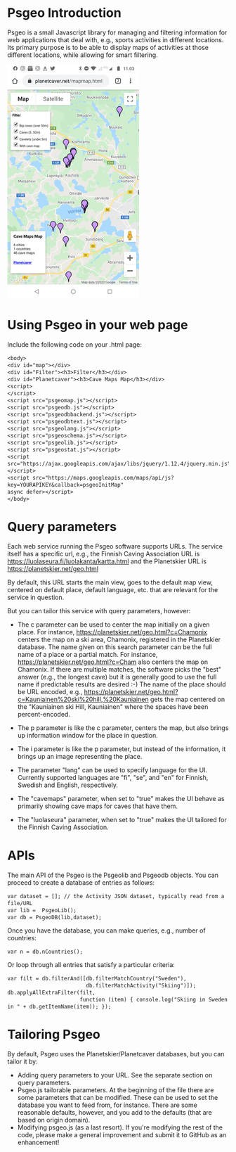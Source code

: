
# Psgeo Introduction

Psgeo is a small Javascript library for managing and filtering
information for web applications that deal with, e.g., sports
activities in different locations. Its primary purpose is to be able
to display maps of activities at those different locations, while
allowing for smart filtering.

![example screen](https://github.com/jariarkko/psgeo/blob/master/doc/screenshot-small.jpg)

# Using Psgeo in your web page

Include the following code on your .html page:

    <body>
    <div id="map"></div>
    <div id="Filter"><h3>Filter</h3></div>
    <div id="Planetcaver"><h3>Cave Maps Map</h3></div>
    <script>
    </script>
    <script src="psgeomap.js"></script>
    <script src="psgeodb.js"></script>
    <script src="psgeodbbackend.js"></script>
    <script src="psgeodbtext.js"></script>
    <script src="psgeolang.js"></script>
    <script src="psgeoschema.js"></script>
    <script src="psgeolib.js"></script>
    <script src="psgeostat.js"></script>
    <script src="https://ajax.googleapis.com/ajax/libs/jquery/1.12.4/jquery.min.js"></script>
    <script src="https://maps.googleapis.com/maps/api/js?key=YOURAPIKEY&callback=psgeoInitMap"
    async defer></script>
    </body>

# Query parameters

Each web service running the Psgeo software supports URLs. The service
itself has a specific url, e.g., the Finnish Caving Association URL
is https://luolaseura.fi/luolakanta/kartta.html and the Planetskier URL is https://planetskier.net/geo.html

By default, this URL starts the main view, goes to the default map
view, centered on default place, default language, etc. that are
relevant for the service in question.

But you can tailor this service with query parameters, however:

* The c parameter can be used to center the map initially on a given place. For instance, https://planetskier.net/geo.html?c=Chamonix centers the map on a ski area, Chamonix, registered in the Planetskier database. The name given on this search parameter can be the full name of a place or a partial match. For instance, https://planetskier.net/geo.html?c=Cham also centers the map on Chamonix. If there are multiple matches, the software picks the "best" answer (e.g., the longest cave) but it is generally good to use the full name if predictable results are desired :-) The name of the place should be URL encoded, e.g., https://planetskier.net/geo.html?c=Kauniainen%20ski%20hill,%20Kauniainen gets the map centered on the "Kauniainen ski Hill, Kauniainen" where the spaces have been percent-encoded.

* The p parameter is like the c parameter, centers the map, but also brings up information window for the place in question.

* The i parameter is like the p parameter, but instead of the information, it brings up an image representing the place.
  
* The parameter "lang" can be   used to specify language for the UI. Currently supported languages are "fi", "se", and "en" for Finnish, Swedish and English, respectively.

* The "cavemaps" parameter, when set to "true" makes the UI behave as primarily showing cave maps for caves that have them.

* The "luolaseura" parameter, when set to "true" makes the UI tailored for the Finnish Caving Association.
  
# APIs

The main API of the Psgeo is the Psgeolib and Psgeodb objects. You can
proceed to create a database of entries as follows:

    var dataset = []; // the Activity JSON dataset, typically read from a file/URL
    var lib =  PsgeoLib();
    var db = PsgeoDB(lib,dataset);

Once you have the database, you can make queries, e.g., number of
countries:

    var n = db.nCountries();

Or loop through all entries that satisfy a particular criteria:

    var filt = db.filterAnd([db.filterMatchCountry("Sweden"),
                             db.filterMatchActivity("Skiing")]);
    db.applyAllExtraFilter(filt,
                           function (item) { console.log("Skiing in Sweden in " + db.getItemName(item)); });
                           
# Tailoring Psgeo

By default, Psgeo uses the Planetskier/Planetcaver databases, but you
can tailor it by:

* Adding query parameters to your URL. See the separate section on
  query parameters.
* Psgeo.js tailorable parameters. At the beginning of the file
   there are some parameters that can be modified. These can be used
   to set the database you want to feed from, for instance. There are
   some reasonable defaults, however, and you add to the defaults
   (that are based on origin domain).
* Modifying psgeo.js (as a last resort). If you're modifying
  the rest of the code, please make a general improvement and submit
  it to GitHub as an enhancement!

